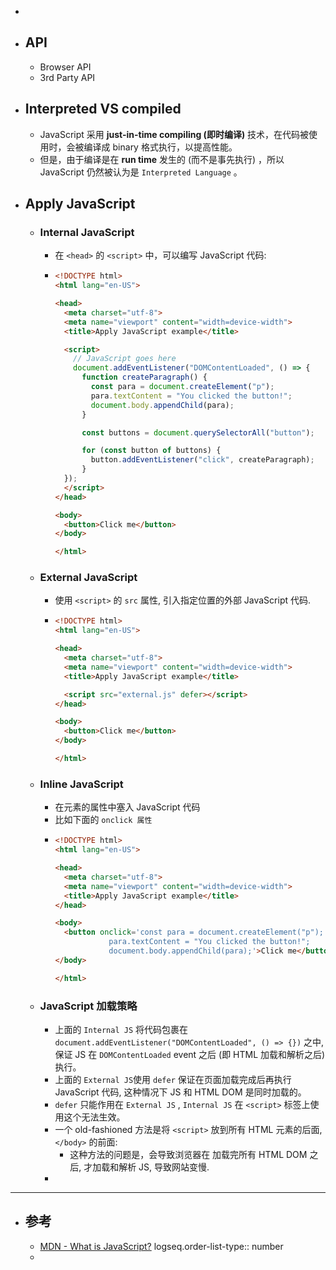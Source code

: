 -
- ## API
	- Browser API
	- 3rd Party API
- ## Interpreted VS compiled
	- JavaScript 采用 **just-in-time compiling (即时编译)** 技术，在代码被使用时，会被编译成 binary 格式执行，以提高性能。
	- 但是，由于编译是在 **run time** 发生的 (而不是事先执行) ，所以 JavaScript 仍然被认为是 `Interpreted Language` 。
- ## Apply JavaScript
	- ### Internal JavaScript
		- 在 `<head>` 的 `<script>` 中，可以编写 JavaScript 代码:
		- ``` html
		  <!DOCTYPE html>
		  <html lang="en-US">
		  
		  <head>
		    <meta charset="utf-8">
		    <meta name="viewport" content="width=device-width">
		    <title>Apply JavaScript example</title>
		  
		    <script>
		      // JavaScript goes here
		      document.addEventListener("DOMContentLoaded", () => {
		        function createParagraph() {
		          const para = document.createElement("p");
		          para.textContent = "You clicked the button!";
		          document.body.appendChild(para);
		        }
		  
		        const buttons = document.querySelectorAll("button");
		  
		        for (const button of buttons) {
		          button.addEventListener("click", createParagraph);
		        }
		  	});
		    </script>
		  </head>
		  
		  <body>
		    <button>Click me</button>
		  </body>
		  
		  </html>
		  ```
	- ### External JavaScript
		- 使用 `<script>` 的 `src` 属性, 引入指定位置的外部 JavaScript 代码.
		- ``` html
		  <!DOCTYPE html>
		  <html lang="en-US">
		  
		  <head>
		    <meta charset="utf-8">
		    <meta name="viewport" content="width=device-width">
		    <title>Apply JavaScript example</title>
		  
		    <script src="external.js" defer></script>
		  </head>
		  
		  <body>
		    <button>Click me</button>
		  </body>
		  
		  </html>
		  ```
	- ### Inline JavaScript
		- 在元素的属性中塞入 JavaScript 代码
		- 比如下面的 `onclick 属性`
		- ``` html
		  <!DOCTYPE html>
		  <html lang="en-US">
		  
		  <head>
		    <meta charset="utf-8">
		    <meta name="viewport" content="width=device-width">
		    <title>Apply JavaScript example</title>
		  </head>
		  
		  <body>
		    <button onclick='const para = document.createElement("p");
		              para.textContent = "You clicked the button!";
		              document.body.appendChild(para);'>Click me</button>
		  </body>
		  
		  </html>
		  ```
	- ### JavaScript 加载策略
		- 上面的 `Internal JS` 将代码包裹在 `document.addEventListener("DOMContentLoaded", () => {})` 之中, 保证 JS 在 `DOMContentLoaded` event 之后 (即 HTML 加载和解析之后) 执行。
		- 上面的 `External JS`使用 `defer` 保证在页面加载完成后再执行 JavaScript 代码, 这种情况下 JS 和 HTML DOM 是同时加载的。
		- `defer` 只能作用在 `External JS` , `Internal JS` 在 `<script>` 标签上使用这个无法生效。
		- 一个 old-fashioned 方法是将 `<script>` 放到所有 HTML 元素的后面, `</body>` 的前面:
			- 这种方法的问题是，会导致浏览器在 加载完所有 HTML DOM 之后, 才加载和解析 JS, 导致网站变慢.
		-
- ---
- ## 参考
	- [MDN - What is JavaScript?](https://developer.mozilla.org/en-US/docs/Learn/JavaScript/First_steps/What_is_JavaScript)
	  logseq.order-list-type:: number
	-